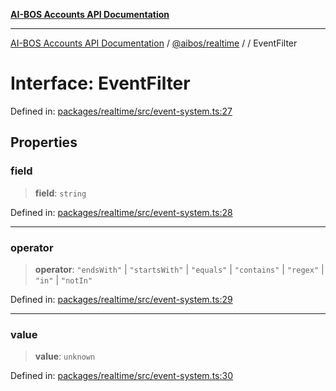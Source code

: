 [**AI-BOS Accounts API Documentation**](../../../README.md)

***

[AI-BOS Accounts API Documentation](../../../README.md) / [@aibos/realtime](../README.md) / [](../README.md) / EventFilter

# Interface: EventFilter

Defined in: [packages/realtime/src/event-system.ts:27](https://github.com/pohlai88/accounts/blob/48103fb36d28b2b9bfb33472b6de2f719773cde9/packages/realtime/src/event-system.ts#L27)

## Properties

### field

> **field**: `string`

Defined in: [packages/realtime/src/event-system.ts:28](https://github.com/pohlai88/accounts/blob/48103fb36d28b2b9bfb33472b6de2f719773cde9/packages/realtime/src/event-system.ts#L28)

***

### operator

> **operator**: `"endsWith"` \| `"startsWith"` \| `"equals"` \| `"contains"` \| `"regex"` \| `"in"` \| `"notIn"`

Defined in: [packages/realtime/src/event-system.ts:29](https://github.com/pohlai88/accounts/blob/48103fb36d28b2b9bfb33472b6de2f719773cde9/packages/realtime/src/event-system.ts#L29)

***

### value

> **value**: `unknown`

Defined in: [packages/realtime/src/event-system.ts:30](https://github.com/pohlai88/accounts/blob/48103fb36d28b2b9bfb33472b6de2f719773cde9/packages/realtime/src/event-system.ts#L30)
